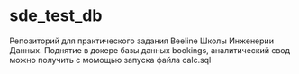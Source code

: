 # sde_test_db
Репозиторий для практического задания Beeline Школы Инженерии Данных.
Поднятие в докере базы данных bookings, аналитический свод можно получить с момощью запуска файла calc.sql
